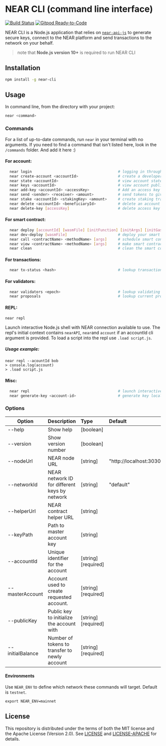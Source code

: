 # NEAR CLI (command line interface)

[![Build Status](https://travis-ci.com/near/near-cli.svg?branch=master)](https://travis-ci.com/near/near-cli)
[![Gitpod Ready-to-Code](https://img.shields.io/badge/Gitpod-Ready--to--Code-blue?logo=gitpod)](https://gitpod.io/#https://github.com/near/near-cli) 

NEAR CLI is a Node.js application that relies on [`near-api-js`](https://github.com/near/near-api-js) to generate secure keys, connect to the NEAR platform and send transactions to the network on your behalf.

> note that **Node.js version 10+** is required to run NEAR CLI

## Installation

```bash
npm install -g near-cli
```

## Usage

In command line, from the directory with your project:

```bash
near <command>
```

### Commands

For a list of up-to-date commands, run `near` in your terminal with no arguments. If you need to find a command that isn't listed here, look in the `/commands` folder.  And add it here :)

#### For account:
```bash
  near login                                       # logging in through NEAR protocol wallet
  near create-account <accountId>                  # create a developer account with --masterAccount (required), publicKey and initialBalance
  near state <accountId>                           # view account state
  near keys <accountId>                            # view account public keys
  near add-key <accountId> <accessKey>             # Add an access key to given account
  near send <sender> <receiver> <amount>           # send tokens to given receiver
  near stake <accountId> <stakingKey> <amount>     # create staking transaction (stakingKey is base58 encoded)
  near delete <accountId> <beneficiaryId>          # delete an account and transfer funds to beneficiary account
  near delete-key [accessKey]                      # delete access key
```

#### For smart contract:
```bash
  near deploy [accountId] [wasmFile] [initFunction] [initArgs] [initGas] [initDeposit]  # deploy your smart contract
  near dev-deploy [wasmFile]                       # deploy your smart contract using temporary account (TestNet only)
  near call <contractName> <methodName> [args]     # schedule smart contract call which can modify state
  near view <contractName> <methodName> [args]     # make smart contract call which can view state
  near clean                                       # clean the smart contract build locally (remove ./out )
```

#### For transactions:
```bash
  near tx-status <hash>                            # lookup transaction status by hash
```

#### For validators:
```bash
  near validators <epoch>                          # lookup validating nodes by epoch(or "current", "next")
  near proposals                                   # lookup current proposals
```

#### REPL:

```
near repl
```

Launch interactive Node.js shell with NEAR connection available to use. The repl's initial context contains `nearAPI`, `near`and `account` if an accountId cli argument is provided. To load a script into the repl use  `.load script.js`.

##### Usage example:
```
near repl --acountId bob
> console.log(account)
> .load script.js
```

#### Misc:

```bash
  near repl                                        # launch interactive Node.js shell with NEAR connection available to use
  near generate-key <account-id>                   # generate key locally (Note: this does not create another access key automatically)
```

### Options

| Option                    | Description                                   | Type      | Default               |
| --------------------------|:----------------------------------------------| :---------|:----------------------|
| --help                    | Show help                                     | [boolean] |                       |
| --version                 | Show version number                           | [boolean] |                       |
| --nodeUrl                 | NEAR node URL                                 | [string]  |"http://localhost:3030"|
| --networkId               | NEAR network ID for different keys by network | [string]  |"default"              |
| --helperUrl               | NEAR contract helper URL                      | [string]  |                       |
| --keyPath                 | Path to master account key                    | [string]  |                       |
| --accountId               | Unique identifier for the account             | [string]  [required]|             |
| --masterAccount           | Account used to create requested account.     | [string]  [required]|             |
| --publicKey               | Public key to initialize the account with     | [string]  [required]|             |
| --initialBalance          | Number of tokens to transfer to newly account | [string]  [required]|             |

#### Environments

Use `NEAR_ENV` to define which network these commands will target. Default is `testnet`.
```
export NEAR_ENV=mainnet
```

## License
This repository is distributed under the terms of both the MIT license and the Apache License (Version 2.0).
See [LICENSE](LICENSE) and [LICENSE-APACHE](LICENSE-APACHE) for details.
